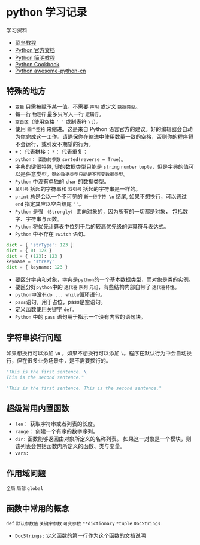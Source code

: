 # python 学习记录

学习资料

- [菜鸟教程](https://www.runoob.com/python3/python3-tutorial.html)
- [Python 官方文档](https://docs.python.org/zh-cn/3/library/functions.html)
- [Python 简明教程](https://bop.mol.uno/11.modules.html)
- [Python Cookbook](https://python3-cookbook.readthedocs.io/zh_CN/latest/)
- [Python awesome-python-cn](https://github.com/jobbole/awesome-python-cn)

## 特殊的地方

- `变量` 只需被赋予某一值。不需要 `声明` 或定义 `数据类型`。
- 每一行 `物理行` 最多只写入一行 `逻辑行`。
- `空白区`（使用空格 `' '` 或制表符 `\t`）。
- 使用 `四个空格` 来缩进。这是来自 Python 语言官方的建议。好的编辑器会自动为你完成这一工作。请确保你在缩进中使用数量一致的空格，否则你的程序将不会运行，或引发不期望的行为。
- `+`： 代表拼接； `*`： 代表重复；
- `python： 函数的参数` `sorted(reverse = True)`。
- 字典的键很特殊, 键的数据类型只能是 `string` `number` `tuple`，但是字典的值可以是任意类型。`键的数据类型只能是不可变数据类型`。
- `Python` 中没有单独的 `char` 的数据类型。
- `单引号` 括起的字符串和 `双引号` 括起的字符串是一样的。
- `print` 总是会以一个不可见的 `新一行字符 \n` 结尾, 如果不想换行，可以通过 `end` 指定其应以空白结尾 `''`。
- `Python` 是强 `（Strongly）` 面向对象的，因为所有的一切都是对象， 包括数字、字符串与函数。
- `Python` 将优先计算表中位列于后的较高优先级的运算符与表达式。
- `Python` 中不存在 `switch` 语句。

```python
dict = { 'strType': 123 }
dict = { 0: 123 }
dict = { (123): 123 }
keyname = 'strKey'
dict = { keyname: 123 }
```

- 要区分字典和对象，字典是`python`的一个基本数据类型，而对象是类的实例。
- 要区分好`python`中的 `迭代器` `队列` `元组`，有些结构内部自带了 `迭代器特性`。
- `python`中没有`do ... while`循环语句。
- `pass`语句，用于占位，pass是空语句。
- 定义函数使用关键字 `def`。
- `Python` 中的 `pass` 语句用于指示一个没有内容的语句块。

## 字符串换行问题

如果想换行可以添加 `\n` ，如果不想换行可以添加 `\`。程序在默认行为中会自动换行，但在很多业务场景中，是不需要换行的。

```python
"This is the first sentence. \
This is the second sentence."
```

```python
"This is the first sentence. This is the second sentence."
```

## 超级常用内置函数

- `len`： 获取字符串或者列表的长度。
- `range`： 创建一个有序的数字序列。
- `dir:` 函数能够返回由对象所定义的名称列表。 如果这一对象是一个模块，则该列表会包括函数内所定义的函数、类与变量。
- `vars:` 

## 作用域问题

`全局` `局部` `global`

## 函数中常用的概念

`def` `默认参数值` `关键字参数` `可变参数` `**dictionary` `*tuple` `DocStrings`

- `DocStrings:` 定义函数的第一行作为这个函数的文档说明

